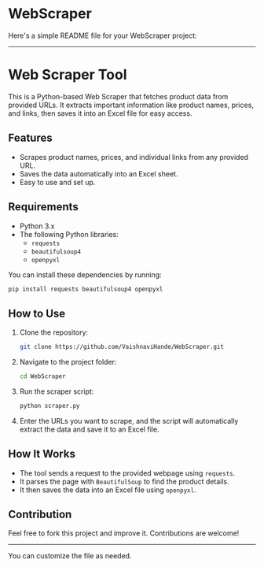 # WebScraper
Here's a simple README file for your WebScraper project:

---

# Web Scraper Tool

This is a Python-based Web Scraper that fetches product data from provided URLs. It extracts important information like product names, prices, and links, then saves it into an Excel file for easy access.

## Features
- Scrapes product names, prices, and individual links from any provided URL.
- Saves the data automatically into an Excel sheet.
- Easy to use and set up.

## Requirements
- Python 3.x
- The following Python libraries:
  - `requests`
  - `beautifulsoup4`
  - `openpyxl`

You can install these dependencies by running:
```bash
pip install requests beautifulsoup4 openpyxl
```

## How to Use
1. Clone the repository:
   ```bash
   git clone https://github.com/VaishnaviHande/WebScraper.git
   ```
2. Navigate to the project folder:
   ```bash
   cd WebScraper
   ```
3. Run the scraper script:
   ```bash
   python scraper.py
   ```
4. Enter the URLs you want to scrape, and the script will automatically extract the data and save it to an Excel file.

## How It Works
- The tool sends a request to the provided webpage using `requests`.
- It parses the page with `BeautifulSoup` to find the product details.
- It then saves the data into an Excel file using `openpyxl`.

## Contribution
Feel free to fork this project and improve it. Contributions are welcome!

---

You can customize the file as needed.
